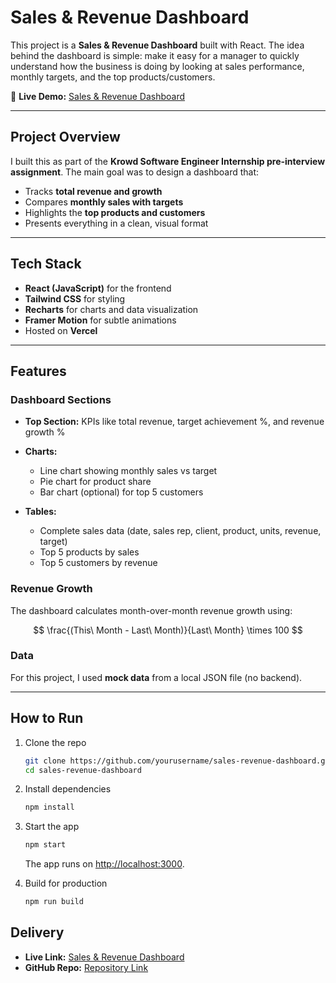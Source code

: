 # Sales & Revenue Dashboard

This project is a **Sales & Revenue Dashboard** built with React. The idea behind the dashboard is simple: make it easy for a manager to quickly understand how the business is doing by looking at sales performance, monthly targets, and the top products/customers.

🔗 **Live Demo:** [Sales & Revenue Dashboard](https://sales-and-revenue-dashboard.vercel.app/)

---

## Project Overview

I built this as part of the **Krowd Software Engineer Internship pre-interview assignment**.
The main goal was to design a dashboard that:

* Tracks **total revenue and growth**
* Compares **monthly sales with targets**
* Highlights the **top products and customers**
* Presents everything in a clean, visual format

---

## Tech Stack

* **React (JavaScript)** for the frontend
* **Tailwind CSS** for styling
* **Recharts** for charts and data visualization
* **Framer Motion** for subtle animations
* Hosted on **Vercel**

---

## Features

### Dashboard Sections

* **Top Section:** KPIs like total revenue, target achievement %, and revenue growth %
* **Charts:**

  * Line chart showing monthly sales vs target
  * Pie chart for product share
  * Bar chart (optional) for top 5 customers
* **Tables:**

  * Complete sales data (date, sales rep, client, product, units, revenue, target)
  * Top 5 products by sales
  * Top 5 customers by revenue

### Revenue Growth

The dashboard calculates month-over-month revenue growth using:

$$
\frac{(This\ Month - Last\ Month)}{Last\ Month} \times 100
$$

### Data

For this project, I used **mock data** from a local JSON file (no backend).

---

## How to Run

1. Clone the repo

   ```bash
   git clone https://github.com/yourusername/sales-revenue-dashboard.git
   cd sales-revenue-dashboard
   ```

2. Install dependencies

   ```bash
   npm install
   ```

3. Start the app

   ```bash
   npm start
   ```

   The app runs on [http://localhost:3000](http://localhost:3000).

4. Build for production

   ```bash
   npm run build
   ```
## Delivery

* **Live Link:** [Sales & Revenue Dashboard](https://sales-and-revenue-dashboard.vercel.app/)
* **GitHub Repo:** [Repository Link](https://github.com/yourusername/sales-revenue-dashboard)
